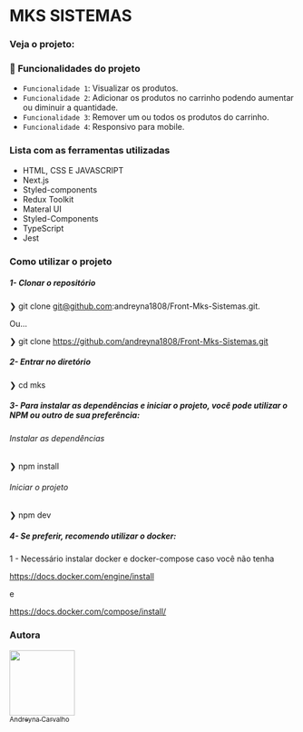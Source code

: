 # MKS SISTEMAS

### Veja o projeto: 
### :hammer: Funcionalidades do projeto

- `Funcionalidade 1`: Visualizar os produtos.
- `Funcionalidade 2`: Adicionar os produtos no carrinho podendo aumentar ou diminuir a quantidade. 
- `Funcionalidade 3`: Remover um ou todos os produtos do carrinho.
- `Funcionalidade 4`: Responsivo para mobile.

### Lista com as ferramentas utilizadas

- HTML, CSS E JAVASCRIPT
- Next.js
- Styled-components
- Redux Toolkit
- Materal UI
- Styled-Components
- TypeScript
- Jest

### Como utilizar o projeto

##### 1- Clonar o repositório

  ❯ git clone git@github.com:andreyna1808/Front-Mks-Sistemas.git. 
  
   Ou...
   
  ❯ git clone https://github.com/andreyna1808/Front-Mks-Sistemas.git

##### 2- Entrar no diretório
  ❯ cd mks
    
##### 3- Para instalar as dependências e iniciar o projeto, você pode utilizar o NPM ou outro de sua preferência:

 ###### Instalar as dependências
  ❯ npm install

 ###### Iniciar o projeto
  ❯ npm dev

##### 4- Se preferir, recomendo utilizar o docker:

1 - Necessário instalar docker e docker-compose caso você não tenha

https://docs.docker.com/engine/install

e

https://docs.docker.com/compose/install/

### Autora
  [<img src="https://avatars.githubusercontent.com/u/87716793?v=4" width=115><br><sub>Andreyna Carvalho</sub>](https://github.com/andreyna1808)